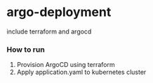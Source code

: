 # argo-deployment
include terraform and argocd

### How to run
1. Provision ArgoCD using terraform
2. Apply application.yaml to kubernetes cluster
